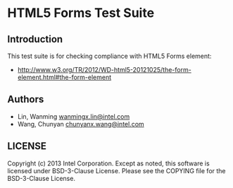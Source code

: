 # HTML5 Forms Test Suite

## Introduction

This test suite is for checking compliance with HTML5 Forms element:
* http://www.w3.org/TR/2012/WD-html5-20121025/the-form-element.html#the-form-element

## Authors

* Lin, Wanming <wanmingx.lin@intel.com>
* Wang, Chunyan <chunyanx.wang@intel.com>

## LICENSE

Copyright (c) 2013 Intel Corporation.
Except as noted, this software is licensed under BSD-3-Clause License.
Please see the COPYING file for the BSD-3-Clause License.
